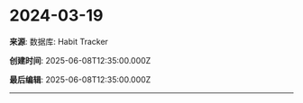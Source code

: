 # 2024-03-19

**来源**: 数据库: Habit Tracker

**创建时间**: 2025-06-08T12:35:00.000Z

**最后编辑**: 2025-06-08T12:35:00.000Z

---

